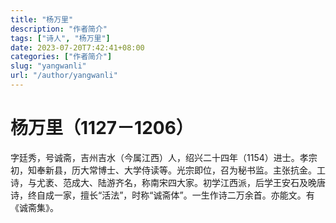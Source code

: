```yaml
---
title: "杨万里"
description: "作者简介"
tags: ["诗人", "杨万里"]
date: 2023-07-20T7:42:41+08:00
categories: ["作者简介"]
slug: "yangwanli"
url: "/author/yangwanli"
---
```


# 杨万里（1127－1206）
字廷秀，号诚斋，吉州吉水（今属江西）人，绍兴二十四年（1154）进士。孝宗初，知奉新县，历大常博士、大学侍读等。光宗即位，召为秘书监。主张抗金。工诗，与尤袤、范成大、陆游齐名，称南宋四大家。初学江西派，后学王安石及晚唐诗，终自成一家，擅长“活法”，时称“诚斋体”。一生作诗二万余首。亦能文。有《诚斋集》。